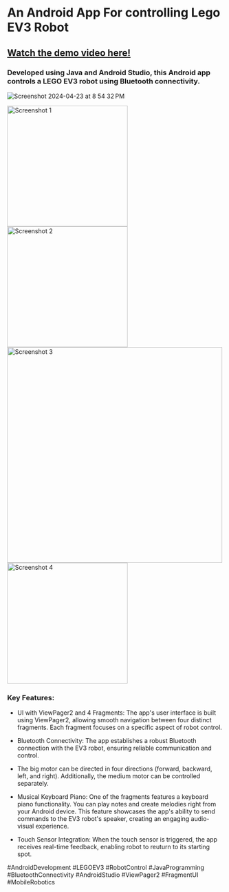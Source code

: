 # An Android App For controlling Lego EV3 Robot
## [Watch the demo video here!](https://youtu.be/u-k7rly9ttU?si=yZgyqXcudQUa3oO9)
### Developed using Java and Android Studio, this Android app  controls a LEGO EV3 robot using Bluetooth connectivity. 
![Screenshot 2024-04-23 at 8 54 32 PM](https://github.com/rhulucas/ev301/assets/73403516/19f3e0a5-69ff-4273-a899-249af2defc14)

<img src="https://github.com/rhulucas/ev301/assets/73403516/c923e49f-ace0-49bf-84a1-250b3962f46f" width="280px" alt="Screenshot 1">
<img src="https://github.com/rhulucas/ev301/assets/73403516/1a6cedaf-9c14-4340-852d-275952e5d2eb" width="280px" alt="Screenshot 2">
<img src="https://github.com/rhulucas/ev301/assets/73403516/8a10f75a-1630-40de-975f-53331429da0e" width="500px" alt="Screenshot 3">
<img src="https://github.com/rhulucas/ev301/assets/73403516/6168f933-e5ce-416c-b8a3-617faa914e78" width="280px" alt="Screenshot 4">

### Key Features:

- UI with ViewPager2 and 4 Fragments: The app's user interface is built using ViewPager2, allowing smooth navigation between four distinct fragments. Each fragment focuses on a specific aspect of robot control. 

- Bluetooth Connectivity: The app establishes a robust Bluetooth connection with the EV3 robot, ensuring reliable communication and control.

- The big motor can be directed in four directions (forward, backward, left, and right). Additionally, the medium motor can be controlled separately.

- Musical Keyboard Piano: One of the fragments features a keyboard piano functionality. You can play notes and create melodies right from your Android device. This feature showcases the app's ability to send commands to the EV3 robot's speaker, creating an engaging audio-visual experience.

- Touch Sensor Integration: When the touch sensor is triggered, the app receives real-time feedback, enabling robot to reuturn to its starting spot. 

#AndroidDevelopment #LEGOEV3 #RobotControl #JavaProgramming #BluetoothConnectivity #AndroidStudio #ViewPager2 #FragmentUI #MobileRobotics
